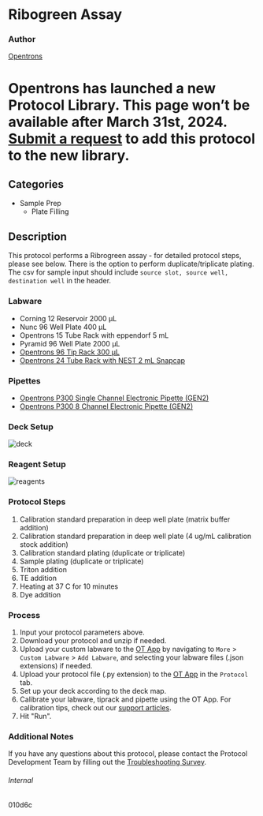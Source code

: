 # Ribogreen Assay


### Author
[Opentrons](https://opentrons.com/)



# Opentrons has launched a new Protocol Library. This page won’t be available after March 31st, 2024. [Submit a request](https://docs.google.com/forms/d/e/1FAIpQLSdYYp9QCKow4nn0KlCVsMS3HX0eJ0N9O7-erajKvcpT0lWbSg/viewform) to add this protocol to the new library.

## Categories
* Sample Prep
	* Plate Filling


## Description
This protocol performs a Ribrogreen assay - for detailed protocol steps, please see below. There is the option to perform duplicate/triplicate plating. The csv for sample input should include `source slot, source well, destination well` in the header.


### Labware
* Corning 12 Reservoir 2000 µL
* Nunc 96 Well Plate 400 µL
* Opentrons 15 Tube Rack with eppendorf 5 mL
* Pyramid 96 Well Plate 2000 µL
* [Opentrons 96 Tip Rack 300 µL](https://shop.opentrons.com/collections/opentrons-tips/products/opentrons-300ul-tips)
* [Opentrons 24 Tube Rack with NEST 2 mL Snapcap](https://shop.opentrons.com/collections/opentrons-tips/products/tube-rack-set-1)


### Pipettes
* [Opentrons P300 Single Channel Electronic Pipette (GEN2)](https://shop.opentrons.com/single-channel-electronic-pipette-p20/)
* [Opentrons P300 8 Channel Electronic Pipette (GEN2)](https://shop.opentrons.com/8-channel-electronic-pipette/)


### Deck Setup
![deck](https://opentrons-protocol-library-website.s3.amazonaws.com/custom-README-images/010d6c/Screen+Shot+2023-11-27+at+1.39.18+PM.png)


### Reagent Setup
![reagents](https://opentrons-protocol-library-website.s3.amazonaws.com/custom-README-images/010d6c/reagents.png)


### Protocol Steps
1. Calibration standard preparation in deep well plate (matrix buffer addition)
2. Calibration standard preparation in deep well plate (4 ug/mL calibration stock addition)
3. Calibration standard plating (duplicate or triplicate)
4. Sample plating (duplicate or triplicate)
5. Triton addition
6. TE addition
7. Heating at 37 C for 10 minutes
8. Dye addition



### Process
1. Input your protocol parameters above.
2. Download your protocol and unzip if needed.
3. Upload your custom labware to the [OT App](https://opentrons.com/ot-app) by navigating to `More` > `Custom Labware` > `Add Labware`, and selecting your labware files (.json extensions) if needed.
4. Upload your protocol file (.py extension) to the [OT App](https://opentrons.com/ot-app) in the `Protocol` tab.
5. Set up your deck according to the deck map.
6. Calibrate your labware, tiprack and pipette using the OT App. For calibration tips, check out our [support articles](https://support.opentrons.com/en/collections/1559720-guide-for-getting-started-with-the-ot-2).
7. Hit "Run".


### Additional Notes
If you have any questions about this protocol, please contact the Protocol Development Team by filling out the [Troubleshooting Survey](https://protocol-troubleshooting.paperform.co/).


###### Internal
010d6c
